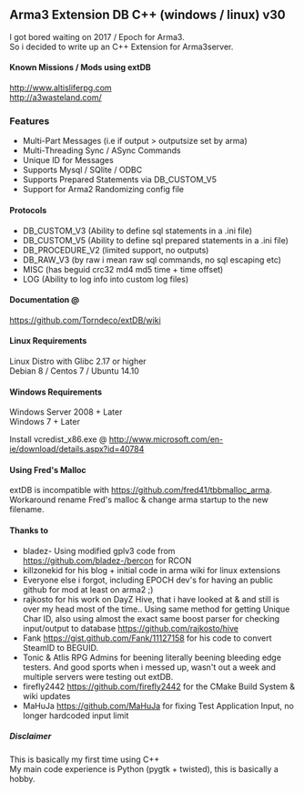 ## Arma3 Extension DB  C++ (windows / linux)   v30 

I got bored waiting on 2017 / Epoch for Arma3.  
So i decided to write up an C++ Extension for Arma3server.


#### Known Missions / Mods using extDB
http://www.altisliferpg.com  
http://a3wasteland.com/


### Features

 - Multi-Part Messages (i.e if output > outputsize set by arma)
 - Multi-Threading Sync / ASync Commands
 - Unique ID for Messages
 - Supports Mysql / SQlite / ODBC
 - Supports Prepared Statements via DB_CUSTOM_V5
 - Support for Arma2 Randomizing config file


#### Protocols

 - DB_CUSTOM_V3 (Ability to define sql statements in a .ini file)
 - DB_CUSTOM_V5 (Ability to define sql prepared statements in a .ini file)
 - DB_PROCEDURE_V2 (limited support, no outputs)
 - DB_RAW_V3 (by raw i mean raw sql commands, no sql escaping etc)
 - MISC (has beguid crc32 md4 md5 time + time offset)
 - LOG (Ability to log info into custom log files)


#### Documentation @  
https://github.com/Torndeco/extDB/wiki

#### Linux Requirements  
Linux Distro with Glibc 2.17 or higher  
Debian 8 / Centos 7 / Ubuntu 14.10  

#### Windows Requirements  
Windows Server 2008 + Later  
Windows 7 + Later  

Install vcredist_x86.exe @ http://www.microsoft.com/en-ie/download/details.aspx?id=40784  

 
#### Using Fred's Malloc
extDB is incompatible with https://github.com/fred41/tbbmalloc_arma.  
   Workaround rename Fred's malloc & change arma startup to the new filename.  

#### Thanks to

 - bladez- Using modified gplv3 code from https://github.com/bladez-/bercon for RCON
 - killzonekid for his blog + initial code in arma wiki for linux extensions
 - Everyone else i forgot, including EPOCH dev's for having an public github for mod at least on arma2 ;)
 - rajkosto for his work on DayZ Hive, that i have looked at & and still is over my head most of the time..   Using same method for getting Unique Char ID, also using almost the exact same boost parser for checking input/output to database   https://github.com/rajkosto/hive
 - Fank https://gist.github.com/Fank/11127158 for his code to convert SteamID to BEGUID.
 - Tonic & Atlis RPG Admins for beening literally beening bleeding edge testers. And good sports when i messed up, wasn't out a week and multiple servers were testing out extDB.
 - firefly2442 https://github.com/firefly2442 for the CMake Build System & wiki updates
 - MaHuJa https://github.com/MaHuJa for fixing Test Application Input, no longer hardcoded input limit


##### Disclaimer
This is basically my first time using C++  
My main code experience is Python (pygtk + twisted), this is basically a hobby.
